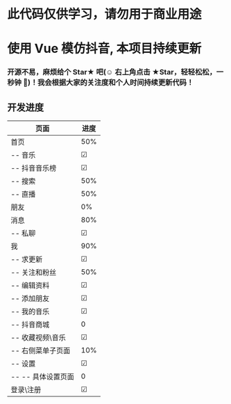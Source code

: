 # 此代码仅供学习，请勿用于商业用途

# 使用 Vue 模仿抖音, 本项目持续更新

### 开源不易，麻烦给个 Star★ 吧(☺️ 右上角点击 ★Star，轻轻松松，一秒钟 🤣)！我会根据大家的关注度和个人时间持续更新代码！

## 开发进度
 
页面|进度
---|---
首页|50%
-- 音乐|&#9745;
-- 抖音音乐榜|&#9745;
-- 搜索|50%
-- 直播|50%
朋友|0%
消息|80%
-- 私聊|&#9745;
我|90%
-- 求更新|&#9745;
-- 关注和粉丝|50%
-- 编辑资料|&#9745;
-- 添加朋友|&#9745;
-- 我的音乐|&#9745;
-- 抖音商城|0
-- 收藏视频\音乐|&#9745;
-- 右侧菜单子页面|10%
-- 设置|&#9745;
-- -- 具体设置页面|0
登录\注册|&#9745; 
 